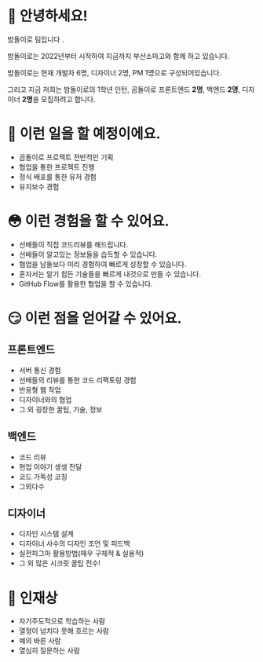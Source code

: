 # 👋 안녕하세요!

밤돌이로 팀입니다 .

밤돌이로는 2022년부터 시작하여 지금까지 부산소마고와 함께 하고 있습니다.

밤돌이로는 현재 개발자 6명, 디자이너 2명, PM 1명으로 구성되어있습니다.

그리고 지금 저희는 밤돌이로의 1학년 인턴, 곰돌이로 프론트엔드 **2명**, 백엔드 **2명**, 디자이너 **2명**을 모집하려고 합니다.

# 🍓 이런 일을 할 예정이에요.

- 곰돌이로 프로젝트 전반적인 기획
- 협업을 통한 프로젝트 진행
- 정식 배포를 통한 유저 경험
- 유지보수 경험

# 😳 이런 경험을 할 수 있어요.

- 선배들이 직접 코드리뷰를 해드립니다.
- 선배들이 알고있는 정보들을 습득할 수 있습니다.
- 협업을 남들보다 미리 경험하여 빠르게 성장할 수 있습니다.
- 혼자서는 알기 힘든 기술들을 빠르게 내것으로 만들 수 있습니다.
- GitHub Flow를 활용한 협업을 할 수 있습니다.

# 😏 이런 점을 얻어갈 수 있어요.

## 프론트엔드

- 서버 통신 경험
- 선배들의 리뷰를 통한 코드 리팩토링 경험
- 반응형 웹 작업
- 디자이너와의 협업
- 그 외 굉장한 꿀팁, 기술, 정보

## 백엔드

- 코드 리뷰
- 현업 이야기 생생 전달
- 코드 가독성 코칭
- 그외다수

## 디자이너

- 디자인 시스템 설계
- 디자이너 사수의 디자인 조언 및 피드백
- 실전피그마 활용방법(매우 구체적 & 실용적)
- 그 외 많은 시크릿 꿀팁 전수!

# 🎸 인재상

- 자기주도적으로 학습하는 사람
- 열정이 넘치다 못해 흐르는 사람
- 예의 바른 사람
- 열심히 질문하는 사람
